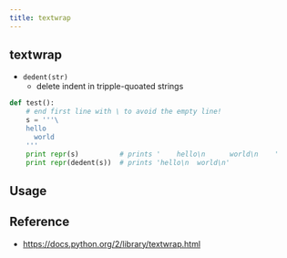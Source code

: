 ```yaml
---
title: textwrap
---
```


## textwrap


* `dedent(str)`
    * delete indent in tripple-quoated strings

```python
def test():
    # end first line with \ to avoid the empty line!
    s = '''\
    hello
      world
    '''
    print repr(s)          # prints '    hello\n      world\n    '
    print repr(dedent(s))  # prints 'hello\n  world\n'
```

## Usage


## Reference
* https://docs.python.org/2/library/textwrap.html
